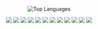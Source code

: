 <p align="center">
  <img src="https://github-readme-stats.vercel.app/api/top-langs/?username=hellogaray&layout=compact&theme=radical" alt="Top Languages" />
</p>

<p align="center">
  <img src="https://img.icons8.com/color/48/000000/html-5.png"/>
  <img src="https://img.icons8.com/color/48/000000/css3.png"/>
  <img src="https://img.icons8.com/color/48/000000/javascript.png"/>
  <img src="https://img.icons8.com/color/48/000000/python.png"/>
  <img src="https://img.icons8.com/color/48/000000/assembly.png"/>
  <img src="https://img.icons8.com/color/48/000000/swift.png"/>
  <img src="https://img.icons8.com/color/48/000000/notion.png"/>
  <img src="https://img.icons8.com/color/48/000000/figma.png"/>
  <img src="https://img.icons8.com/color/48/000000/xcode.png"/>
  <img src="https://img.icons8.com/color/48/000000/pycharm.png"/>
  <img src="https://img.icons8.com/color/48/000000/visual-studio-code-2019.png"/>
  <img src="https://img.icons8.com/color/48/000000/blender-3d.png"/>
</p>

